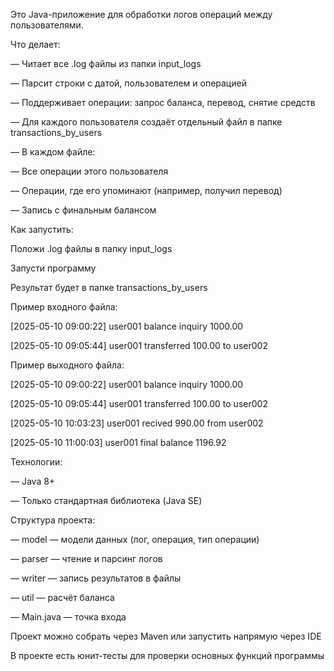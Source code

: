 Это Java-приложение для обработки логов операций между пользователями.



Что делает:


— Читает все .log файлы из папки input_logs

— Парсит строки с датой, пользователем и операцией

— Поддерживает операции: запрос баланса, перевод, снятие средств

— Для каждого пользователя создаёт отдельный файл в папке transactions_by_users


— В каждом файле:


— Все операции этого пользователя

— Операции, где его упоминают (например, получил перевод)

— Запись с финальным балансом


Как запустить:



Положи .log файлы в папку input_logs

Запусти программу

Результат будет в папке transactions_by_users

Пример входного файла:

[2025-05-10 09:00:22] user001 balance inquiry 1000.00

[2025-05-10 09:05:44] user001 transferred 100.00 to user002



Пример выходного файла:

[2025-05-10 09:00:22] user001 balance inquiry 1000.00

[2025-05-10 09:05:44] user001 transferred 100.00 to user002

[2025-05-10 10:03:23] user001 recived 990.00 from user002

[2025-05-10 11:00:03] user001 final balance 1196.92



Технологии:

— Java 8+

— Только стандартная библиотека (Java SE)



Структура проекта:

— model — модели данных (лог, операция, тип операции)

— parser — чтение и парсинг логов

— writer — запись результатов в файлы

— util — расчёт баланса

— Main.java — точка входа



Проект можно собрать через Maven или запустить напрямую через IDE



В проекте есть юнит-тесты для проверки основных функций программы

